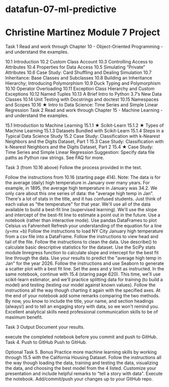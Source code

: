 # datafun-07-ml-predictive

# Christine Martinez Module 7 Project

Task 1
Read and work through Chapter 10 - Object-Oriented Programming - and understand the examples. 

10.1 Introduction
10.2 Custom Class Account
10.3 Controlling Access to Attributes
10.4 Properties for Data Access
10.5 Simulating “Private” Attributes
10.6 Case Study: Card Shuffling and Dealing Simulation
10.7 Inheritance: Base Classes and Subclasses
10.8 Building an Inheritance Hierarchy; Introducing Polymorphism
10.9 Duck Typing and Polymorphism
10.10 Operator Overloading
10.11 Exception Class Hierarchy and Custom Exceptions
10.12 Named Tuples
10.13 A Brief Intro to Python 3.7’s New Data Classes
10.14 Unit Testing with Docstrings and doctest
10.15 Namespaces and Scopes
10.16 ★ Intro to Data Science: Time Series and Simple Linear Regression
Task 2
Read and work through Chapter 15 - Machine Learning - and understand the examples. 

15.1 Introduction to Machine Learning
15.1.1 ★ Scikit-Learn
15.1.2 ★ Types of Machine Learning
15.1.3 Datasets Bundled with Scikit-Learn
15.1.4 Steps in a Typical Data Science Study
15.2 Case Study: Classification with k-Nearest Neighbors and the Digits Dataset, Part 1
15.3 Case Study: Classification with k-Nearest Neighbors and the Digits Dataset, Part 2
15.4 ★ Case Study: Time Series and Simple Linear Regression
Suggestion: Specify data file paths as Python raw strings. See FAQ for more.

 

Task 3 (from 10.16 above)
Follow the process provided in the text. 

Follow the instructions from 10.16 (starting page 414).
Note: The data is for the average (daily) high temperature in January over many years.
For example, in 1895, the average high temperature in January was 34.2.
We only care about this one series of data: the "average high temp in Jan".
There's a lot of stats in the title, and it has confused students. Just think of each value as "the temperature" for that year.
We'll use all of the data available to build a best-fit line (supervised learning). 
We'll use the slope and intercept of the best-fit line to estimate a point out in the future.
Use a notebook (rather than interactive mode). 
Use pandas DataFrames to plot Celsius vs Fahrenheit 
Refresh your understanding of the equation for a line (y=mx +b)
Follow the instructions to load NY City January high temperature from a csv file into a DataFrame.
Follow the instructions to view head and tail of the file. 
Follow the instructions to clean the data.
Use describe() to calculate basic descriptive statistics for the dataset. 
Use the SciPy stats module linregress function to calculate slope and intercept for the best fit line through the data.
Use your results to predict the "average high temp in Jan" for the year 2026. 
Follow the instructions and use Seaborn to generate a scatter plot with a best fit line. Set the axes and y limit as instructed.
In the same notebook, continue with 15.4 (staring page 620). 
This time, we'll use scikit-learn estimator, and we'll practice splitting data for training (to build a model) and testing (testing our model against known values). 
Follow the instructions all the way though charting it again with the specified axes.
At the end of your notebook add some remarks comparing the two methods. 
By now, you know to include the title, your name, and section headings (always!) and to tell an engaging story with data, so we won't remind you.
Excellent analytical skills need professional communication skills to be of maximum benefit. 

Task 3 Output
Document your results.

execute the completed notebook before you commit and push to GitHub. 
Task 4. Push to GitHub
Push to GitHub.

Optional Task 5. Bonus
Practice more machine learning skills by working through 15.5 with the California Housing Dataset.
Follow the instructions all the way though loading the data, training and testing the data, visualizing the data, and choosing the best model from the 4 listed. 
Customize your presentation and include helpful remarks to "tell a story with data".
Execute the notebook.
Add/commit/push your changes up to your GitHub repo.

